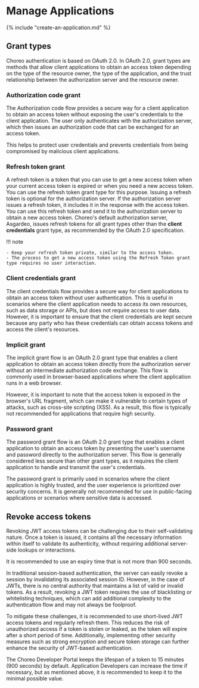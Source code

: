 # Manage Applications

{% include "create-an-application.md" %}

## Grant types

Choreo authentication is based on OAuth 2.0. In OAuth 2.0, grant types are methods that allow client applications to obtain an access token depending on the type of the resource owner, the type of the application, and the trust relationship between the authorization server and the resource owner. 

### Authorization code grant

The Authorization code flow provides a secure way for a client application to obtain an access token without exposing the user's credentials to the client application. The user only authenticates with the authorization server, which then issues an authorization code that can be exchanged for an access token.

This helps to protect user credentials and prevents credentials from being compromised by malicious client applications.

### Refresh token grant

A refresh token is a token that you can use to get a new access token when your current access token is expired or when you need a new access token. You can use the refresh token grant type for this purpose. Issuing a refresh token is optional for the authorization server. If the authorization server issues a refresh token, it includes it in the response with the access token. You can use this refresh token and send it to the authorization server to obtain a new access token. Choreo's default authorization server, Asgardeo, issues refresh tokens for all grant types other than the **client credentials** grant type, as recommended by the OAuth 2.0 specification.

!!! note
    
    - Keep your refresh token private, similar to the access token. 
    - The process to get a new access token using the Refresh Token grant type requires no user interaction.

### Client credentials grant

The client credentials flow provides a secure way for client applications to obtain an access token without user authentication. This is useful in scenarios where the client application needs to access its own resources, such as data storage or APIs, but does not require access to user data. However, it is important to ensure that the client credentials are kept secure because any party who has these credentials can obtain access tokens and access the client's resources.

### Implicit grant

The implicit grant flow is an OAuth 2.0 grant type that enables a client application to obtain an access token directly from the authorization server without an intermediate authorization code exchange. This flow is commonly used in browser-based applications where the client application runs in a web browser.

However, it is important to note that the access token is exposed in the browser's URL fragment, which can make it vulnerable to certain types of attacks, such as cross-site scripting (XSS). As a result, this flow is typically not recommended for applications that require high security.

### Password grant

The password grant flow is an OAuth 2.0 grant type that enables a client application to obtain an access token by presenting the user's username and password directly to the authorization server. This flow is generally considered less secure than other grant types, as it requires the client application to handle and transmit the user's credentials.

The password grant is primarily used in scenarios where the client application is highly trusted, and the user experience is prioritized over security concerns. It is generally not recommended for use in public-facing applications or scenarios where sensitive data is accessed.


## Revoke access tokens

Revoking JWT access tokens can be challenging due to their self-validating nature. Once a token is issued, it contains all the necessary information within itself to validate its authenticity, without requiring additional server-side lookups or interactions.

It is recommended to use an expiry time that is not more than 900 seconds.

In traditional session-based authentication, the server can easily revoke a session by invalidating its associated session ID. However, in the case of JWTs, there is no central authority that maintains a list of valid or invalid tokens. As a result, revoking a JWT token requires the use of blacklisting or whitelisting techniques, which can add additional complexity to the authentication flow and may not always be foolproof.

To mitigate these challenges, it is recommended to use short-lived JWT access tokens and regularly refresh them. This reduces the risk of unauthorized access if a token is stolen or leaked, as the token will expire after a short period of time. Additionally, implementing other security measures such as strong encryption and secure token storage can further enhance the security of JWT-based authentication.

The Choreo Developer Portal keeps the lifespan of a token to 15 minutes (900 seconds) by default. Application Developers can increase the time if necessary, but as mentioned above, it is recommended to keep it to the minimal possible value.
